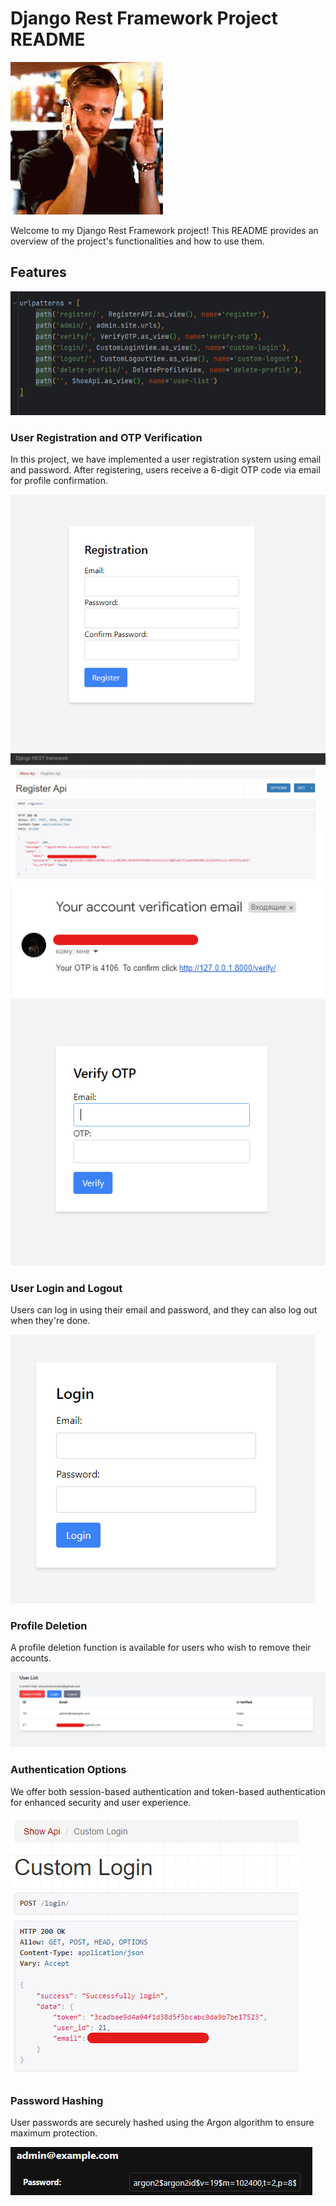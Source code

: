 # Django Rest Framework Project README

![Screenshot](screenshots/tenor.gif)

Welcome to my Django Rest Framework project! This README provides an overview of the project's functionalities and how to use them.

## Features

![Screenshot](screenshots/urls.png)

### User Registration and OTP Verification

In this project, we have implemented a user registration system using email and password. After registering, users receive a 6-digit OTP code via email for profile confirmation.

![Screenshot](screenshots/registration.png)
![Screenshot](screenshots/registration%202.png)
![Screenshot](screenshots/OTP-1.png)
![Screenshot](screenshots/OTP-2.png)
### User Login and Logout

Users can log in using their email and password, and they can also log out when they're done.


![Screenshot](screenshots/login-2.png)

### Profile Deletion

A profile deletion function is available for users who wish to remove their accounts.


![Screenshot](screenshots/main-page.png)
### Authentication Options

We offer both session-based authentication and token-based authentication for enhanced security and user experience.

![Screenshot](screenshots/login.png)

### Password Hashing

User passwords are securely hashed using the Argon algorithm to ensure maximum protection.

![Screenshot](screenshots/argon.png)
